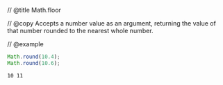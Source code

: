 // @title Math.floor

// @copy
Accepts a number value as an argument, returning the value of that number rounded to the nearest whole number.

// @example
```javascript
Math.round(10.4);
Math.round(10.6);
```
```shell
10 11
```